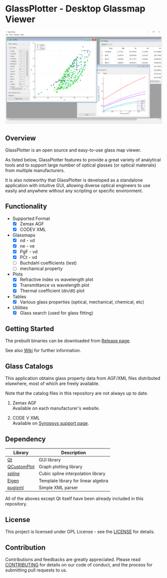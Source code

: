 # GlassPlotter - Desktop Glassmap Viewer

![MDI](image/Screenshot_MDI.png)

## Overview
GlassPlotter is an open source and easy-to-use glass map viewer.  

As listed below, GlassPlotter features to provide a great variety of analytical tools and to support large number of optical glasses (or optical materials) from multiple manufacturers.

It is also noteworthy that GlassPlotter is developed as a standalone application with intuitive GUI, allowing diverse optical engineers to use easily and anywhere without any scripting or specific environment.

## Functionality
- Supported Format
  - [x] Zemax AGF
  - [x] CODEV XML
- Glassmaps
  - [x] nd - vd
  - [x] ne - ve
  - [x] PgF - vd
  - [x] PCt - vd
  - [ ] Buchdahl coefficients (test)
  - [ ] mechanical property
- Plots
  - [x] Refractive index vs wavelength plot
  - [x] Transmittance vs wavelength plot
  - [x] Thermal coefficient (dn/dt) plot
- Tables
  - [x] Various glass properties (optical, mechanical, chemical, etc)
- Utilities
  - [x] Glass search (used for glass fitting)

## Getting Started 
The prebuilt binaries can be downloaded from [Release page](https://github.com/heterophyllus/glassplotter/releases/latest).

See also [Wiki](https://github.com/heterophyllus/glassplotter/wiki) for further information.

## Glass Catalogs
This application obtains glass property data from AGF/XML files distributed elsewhere, most of which are freely available.

Note that the catalog files in this repository are not always up to date.

1. Zemax AGF  
   Available on each manufacturer's website. 

2. CODE V XML  
   Available on [Synopsys support page](https://www.synopsys.com/optical-solutions/support/support-glass-catalog.html).


## Dependency

|Library|Description|
|---|---|
|[Qt](https://www.qt.io)|GUI library|
|[QCustomPlot](https://www.qcustomplot.com)|Graph plotting library|
|[spline](https://github.com/ttk592/spline)|Cubic spline interpolation library|
|[Eigen](http://eigen.tuxfamily.org/index.php?title=Main_Page) | Template library for linear algebra|
|[pugixml](https://github.com/zeux/pugixml)|Simple XML parser|


All of the aboves except Qt itself have been already included in this repository.

## License
This project is licensed under GPL License - see the [LICENSE](LICENSE.md) for details.

## Contribution
Contributions and feedbacks are greatly appreciated.
Please read [CONTRIBUTING](CONTRIBUTING.md) for details on our code of conduct, and the process for submitting pull requests to us.
